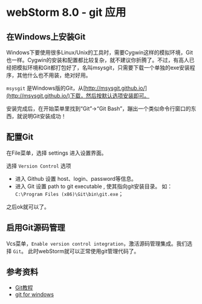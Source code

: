 # webStorm 8.0 - git 应用 #


## 在Windows上安装Git ##

Windows下要使用很多Linux/Unix的工具时，需要Cygwin这样的模拟环境，Git也一样。Cygwin的安装和配置都比较复杂，就不建议你折腾了。不过，有高人已经把模拟环境和Git都打包好了，名叫msysgit，只需要下载一个单独的exe安装程序，其他什么也不用装，绝对好用。

`msysgit` 是Windows版的Git，从[http://msysgit.github.io/](http://msysgit.github.io/)下载，然后按默认选项安装即可。

安装完成后，在开始菜单里找到“Git”->“Git Bash”，蹦出一个类似命令行窗口的东西，就说明Git安装成功！

## 配置Git ##

在File菜单，选择 settings 进入设置界面。 

选择 `Version Control` 选项

- 进入 Github 设置 host、login、password等信息。
- 进入 Git 设置 path to git executable , 使其指向git安装目录。 如： `C:\Program Files (x86)\Git\bin\git.exe`；

之后ok就可以了。



## 启用Git源码管理 ##

Vcs菜单，`Enable version control integration`，激活源码管理集成。我们选择 `Git`。 此时webStorm就可以正常使用git管理代码了。


## 参考资料 ##

- [Git教程](http://www.liaoxuefeng.com/wiki/0013739516305929606dd18361248578c67b8067c8c017b000)
- [git for windows](http://msysgit.github.io/)

